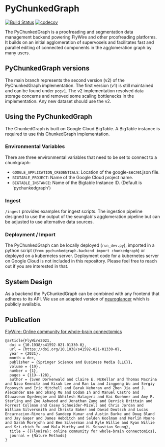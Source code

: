 # PyChunkedGraph


[![Build Status](https://travis-ci.org/seung-lab/PyChunkedGraph.svg?branch=master)](https://travis-ci.org/seung-lab/PyChunkedGraph)
[![codecov](https://codecov.io/gh/seung-lab/PyChunkedGraph/branch/master/graph/badge.svg)](https://codecov.io/gh/seung-lab/PyChunkedGraph)

The PyChunkedGraph is a proofreading and segmentation data management backend powering FlyWire and other proofreading platforms. It builds on an initial agglomeration of supervoxels and facilitates fast and parallel editing of connected components in the agglomeration graph by many users.

## PyChunkedGraph versions

The main branch represents the second version (v2) of the PyChunkedGraph implementation. The first version (v1) is still maintained and can be found under `pcgv1`. The v2 implementation resolved data storage concerns and removed some scaling bottlenecks in the implementation. Any new dataset should use the v2. 

## Using the PyChunkedGraph

The ChunkedGraph is built on Google Cloud BigTable. A BigTable instance is required to use this ChunkedGraph implementation. 

### Environmental Variables
There are three environmental variables that need to be set
to connect to a chunkgraph:

- `GOOGLE_APPLICATION_CREDENTIALS`: Location of the google-secret.json file.
- `BIGTABLE_PROJECT`: Name of the Google Cloud project name.
- `BIGTABLE_INSTANCE`: Name of the Bigtable Instance ID. (Default is 'pychunkedgraph')

### Ingest 

`/ingest` provides examples for ingest scripts. The ingestion pipeline designed to use the output of the seunglab's agglomeration pipeline but can be adjusted to use alternative data sources. 

### Deployment / Import

The PyChunkedGraph can be locally deployed (`run_dev.py`), imported in a python script (`from pychunkedgraph.backend import chunkedgraph`) or deployed on a kubernetes server. Deployment code for a kubernetes server on Google Cloud is not included in this repository. Please feel free to reach out if you are interested in that. 

## System Design

As a backend the PyChunkedGraph can be combined with any frontend that adheres to its API. We use an adapted version of [neuroglancer](https://github.com/seung-lab/neuroglancer/tree/nkem-multicut) which is publicly available.


## Publication 

[FlyWire: Online community for whole-brain connectomics](https://www.nature.com/articles/s41592-021-01330-0)
```
@article{FlyWire2021,
  doi = {10.1038/s41592-021-01330-0},
  url = {https://doi.org/10.1038/s41592-021-01330-0},
  year = {2021},
  month = dec,
  publisher = {Springer Science and Business Media {LLC}},
  volume = {19},
  number = {1},
  pages = {119--128},
  author = {Sven Dorkenwald and Claire E. McKellar and Thomas Macrina and Nico Kemnitz and Kisuk Lee and Ran Lu and Jingpeng Wu and Sergiy Popovych and Eric Mitchell and Barak Nehoran and Zhen Jia and J. Alexander Bae and Shang Mu and Dodam Ih and Manuel Castro and Oluwaseun Ogedengbe and Akhilesh Halageri and Kai Kuehner and Amy R. Sterling and Zoe Ashwood and Jonathan Zung and Derrick Brittain and Forrest Collman and Casey Schneider-Mizell and Chris Jordan and William Silversmith and Christa Baker and David Deutsch and Lucas Encarnacion-Rivera and Sandeep Kumar and Austin Burke and Doug Bland and Jay Gager and James Hebditch and Selden Koolman and Merlin Moore and Sarah Morejohn and Ben Silverman and Kyle Willie and Ryan Willie and Szi-chieh Yu and Mala Murthy and H. Sebastian Seung},
  title = {{FlyWire}: online community for whole-brain connectomics},
  journal = {Nature Methods}
}
```
